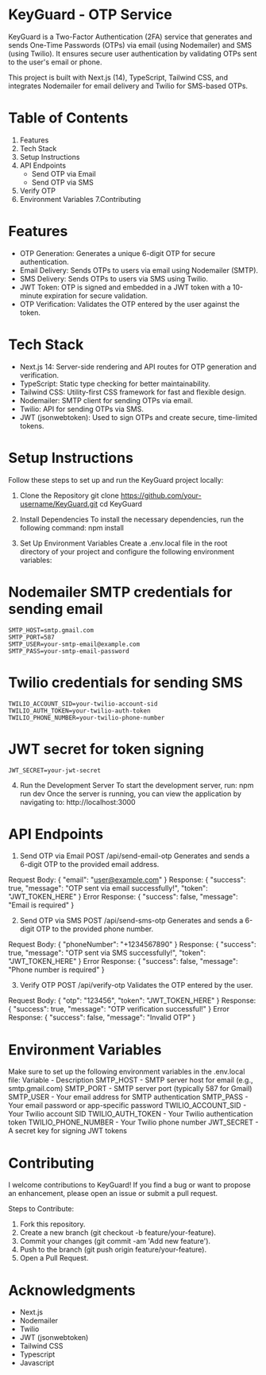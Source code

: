 # KeyGuard - OTP Service
KeyGuard is a Two-Factor Authentication (2FA) service that generates and sends One-Time Passwords (OTPs) via email (using Nodemailer) and SMS (using Twilio). It ensures secure user authentication by validating OTPs sent to the user's email or phone.

This project is built with Next.js (14), TypeScript, Tailwind CSS, and integrates Nodemailer for email delivery and Twilio for SMS-based OTPs.

# Table of Contents
1. Features
2. Tech Stack
3. Setup Instructions
4. API Endpoints
   * Send OTP via Email
   * Send OTP via SMS
5. Verify OTP
6. Environment Variables
7.Contributing

# Features
 * OTP Generation: Generates a unique 6-digit OTP for secure authentication.
 * Email Delivery: Sends OTPs to users via email using Nodemailer (SMTP).
 * SMS Delivery: Sends OTPs to users via SMS using Twilio.
 * JWT Token: OTP is signed and embedded in a JWT token with a 10-minute expiration for secure validation.
 * OTP Verification: Validates the OTP entered by the user against the token.

# Tech Stack
 * Next.js 14: Server-side rendering and API routes for OTP generation and verification.
 * TypeScript: Static type checking for better maintainability.
 * Tailwind CSS: Utility-first CSS framework for fast and flexible design.
 * Nodemailer: SMTP client for sending OTPs via email.
 * Twilio: API for sending OTPs via SMS.
 * JWT (jsonwebtoken): Used to sign OTPs and create secure, time-limited tokens.

# Setup Instructions
Follow these steps to set up and run the KeyGuard project locally:

1. Clone the Repository
   git clone https://github.com/your-username/KeyGuard.git
   cd KeyGuard

2. Install Dependencies
To install the necessary dependencies, run the following command:
    npm install

3. Set Up Environment Variables
Create a .env.local file in the root directory of your project and configure the following environment variables:

  # Nodemailer SMTP credentials for sending email
    SMTP_HOST=smtp.gmail.com
    SMTP_PORT=587
    SMTP_USER=your-smtp-email@example.com
    SMTP_PASS=your-smtp-email-password

 # Twilio credentials for sending SMS
    TWILIO_ACCOUNT_SID=your-twilio-account-sid
    TWILIO_AUTH_TOKEN=your-twilio-auth-token
    TWILIO_PHONE_NUMBER=your-twilio-phone-number

 # JWT secret for token signing
    JWT_SECRET=your-jwt-secret
4. Run the Development Server
To start the development server, run:
     npm run dev
Once the server is running, you can view the application by navigating to:
    http://localhost:3000


# API Endpoints
1. Send OTP via Email
  POST /api/send-email-otp
  Generates and sends a 6-digit OTP to the provided email address.
  
  Request Body:
    {
      "email": "user@example.com"
    }
  Response:
  {
    "success": true,
    "message": "OTP sent via email successfully!",
    "token": "JWT_TOKEN_HERE"
  }
  Error Response:
  {
    "success": false,
    "message": "Email is required"
  }

2. Send OTP via SMS
  POST /api/send-sms-otp
  Generates and sends a 6-digit OTP to the provided phone number.
  
  Request Body:
  {
    "phoneNumber": "+1234567890"
  }
  Response:
  {
    "success": true,
    "message": "OTP sent via SMS successfully!",
    "token": "JWT_TOKEN_HERE"
  }
  Error Response:
  {
    "success": false,
    "message": "Phone number is required"
  }

3. Verify OTP
  POST /api/verify-otp
  Validates the OTP entered by the user.
  
  Request Body:
  {
    "otp": "123456",
    "token": "JWT_TOKEN_HERE"
  }
  Response:
  {
    "success": true,
    "message": "OTP verification successful!"
  }
  Error Response:
  {
    "success": false,
    "message": "Invalid OTP"
  }
# Environment Variables
Make sure to set up the following environment variables in the .env.local file:
Variable - 	Description
SMTP_HOST -	SMTP server host for email (e.g., smtp.gmail.com)
SMTP_PORT -	SMTP server port (typically 587 for Gmail)
SMTP_USER -	Your email address for SMTP authentication
SMTP_PASS - Your email password or app-specific password
TWILIO_ACCOUNT_SID -	Your Twilio account SID
TWILIO_AUTH_TOKEN -	Your Twilio authentication token
TWILIO_PHONE_NUMBER	- Your Twilio phone number
JWT_SECRET -	A secret key for signing JWT tokens


# Contributing
I welcome contributions to KeyGuard! If you find a bug or want to propose an enhancement, please open an issue or submit a pull request.

Steps to Contribute:
 1. Fork this repository.
 2. Create a new branch (git checkout -b feature/your-feature).
 3. Commit your changes (git commit -am 'Add new feature').
 4. Push to the branch (git push origin feature/your-feature).
 5. Open a Pull Request.

# Acknowledgments
 * Next.js
 * Nodemailer
 * Twilio 
 * JWT (jsonwebtoken)
 * Tailwind CSS
 * Typescript
 * Javascript
